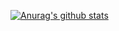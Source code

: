 [![Anurag's github stats](https://github-readme-stats.vercel.app/api?username=sqshada)](https://github.com/anuraghazra/github-readme-stats)
